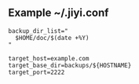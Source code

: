 ## Example ~/.jiyi.conf

```
backup_dir_list="
  $HOME/doc/$(date +%Y)
"

target_host=example.com
target_base_dir=backups/${HOSTNAME}
target_port=2222
```
